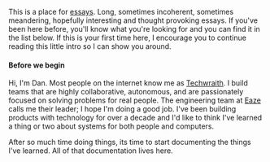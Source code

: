 This is a place for [essays](#essays). Long, sometimes incoherent, sometimes meandering, hopefully interesting and thought provoking essays. If you've been here before, you'll know what you're looking for and you can find it in the list below. If this is your first time here, I encourage you to continue reading this little intro so I can show you around.

#### Before we begin

Hi, I'm Dan. Most people on the internet know me as [Techwraith](https://twitter.com/techwraith). I build teams that are highly collaborative, autonomous, and are passionately focused on solving problems for real people. The engineering team at [Eaze](https://www.eaze.com) calls me their leader; I hope I'm doing a good job. I've been building products with technology for over a decade and I'd like to think I've learned a thing or two about systems for both people and computers.

After so much time doing things, its time to start documenting the things I've learned. All of that documentation lives here.
